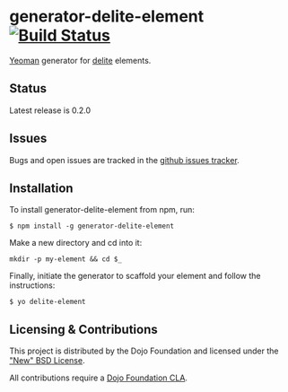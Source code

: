 # generator-delite-element [![Build Status](https://travis-ci.org/ibm-js/generator-delite-element.png?branch=master)](https://travis-ci.org/ibm-js/generator-delite-element)

[Yeoman](http://yeoman.io) generator for [delite](https://github.com/ibm-js/delite) elements.

## Status

Latest release is 0.2.0

## Issues

Bugs and open issues are tracked in the
[github issues tracker](https://github.com/ibm-js/generator-delite-element/issues).

## Installation

To install generator-delite-element from npm, run:

```
$ npm install -g generator-delite-element
```

Make a new directory and cd into it:

```
mkdir -p my-element && cd $_
```

Finally, initiate the generator to scaffold your element and follow the instructions:

```
$ yo delite-element
```

## Licensing & Contributions

This project is distributed by the Dojo Foundation and licensed under the ["New" BSD License](./LICENSE).

All contributions require a [Dojo Foundation CLA](http://dojofoundation.org/about/claForm).